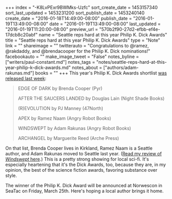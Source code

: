 +++
index = "-K8LvPExr9BWMks-Uzfc"
sort_create_date = 1453157340
sort_last_updated = 1453231200
sort_publish_date = 1453240140
create_date = "2016-01-18T14:49:00-08:00"
publish_date = "2016-01-19T13:49:00-08:00"
date = "2016-01-19T13:49:00-08:00"
last_updated = "2016-01-19T11:20:00-08:00"
preview_url = "570b2f90-27d2-efbb-ef4e-17dcb8c20abf"
name = "Seattle reps hard at this year Philip K. Dick Awards"
title = "Seattle reps hard at this year Philip K. Dick Awards"
type = "Note"
link = ""
shareimage = ""
twitterauto = "Congratulations to @ramez, @rakdaddy, and @brendacooper for the Philip K. Dick nominations!"
facebookauto = ""
make_image_tweet = "False"
notes_byline = ["writers/paul-constant.md"]
notes_tags = "notes/seattle-reps-hard-at-this-year-philip-k-dick-awards.md"
notes_about = ["authors/adam-rakunas.md"]
books = ""
+++
This year's Philip K. Dick Awards shortlist [was released last week](http://www.philipkdickaward.org/):

<blockquote><p>EDGE OF DARK by Brenda Cooper (Pyr)</p>
<p>AFTER THE SAUCERS LANDED by Douglas Lain (Night Shade Books)</p>
<p>(R)EVOLUTION by PJ Manney (47North)</p>
<p>APEX by Ramez Naam (Angry Robot Books)</p>
<p>WINDSWEPT by Adam Rakunas (Angry Robot Books)</p>
<p>ARCHANGEL by Marguerite Reed (Arche Press)</p></blockquote>

On that list, Brenda Cooper lives in Kirkland, Ramez Naam is a Seattle author, and Adam Rakunas moved to Seattle last year. ([Read my review of *Windswept* here](http://seattlereviewofbooks.com/reviews/state-of-the-union/).) This is a pretty strong showing for local sci-fi. It's especially heartening that it's the Dick Awards, too, because they are, in my opinion, the best of the science fiction awards, favoring substance over style. 

The winner of the Philip K. Dick Award will be announced at Norwescon in SeaTac on Friday, March 25th. Here's hoping a local author brings it home.